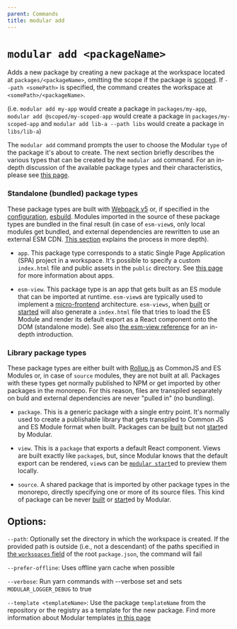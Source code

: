 ```yaml
---
parent: Commands
title: modular add
---
```


# `modular add <packageName>`

Adds a new package by creating a new package at the workspace located at
`packages/<packageName>`, omitting the scope if the package is
[scoped](https://docs.npmjs.com/cli/v8/using-npm/scope). If `--path <somePath>`
is specified, the command creates the workspace at `<somePath>/<packageName>`.

(i.e. `modular add my-app` would create a package in `packages/my-app`,
`modular add @scoped/my-scoped-app` would create a package in
`packages/my-scoped-app` and `modular add lib-a --path libs` would create a
package in `libs/lib-a`)

The `modular add` command prompts the user to choose the Modular `type` of the
package it's about to create. The next section briefly describes the various
types that can be created by the `modular add` command. For an in-depth
discussion of the available package types and their characteristics, please see
[this page](../concepts/package-types.md).

### Standalone (bundled) package types

These package types are built with [Webpack v5](https://webpack.js.org/) or, if
specified in the [configuration](../configuration.md),
[esbuild](https://esbuild.github.io/). Modules imported in the source of these
package types are bundled in the final result (in case of `esm-view`s, only
local modules get bundled, and external dependencies are rewritten to use an
external ESM CDN. [This section](../esm-views/index.md) explains the process in
more depth).

- `app`. This package type corresponds to a static Single Page Application (SPA)
  project in a workspace. It's possible to specify a custom `index.html` file
  and public assets in the `public` directory. See
  [this page](../concepts/package-types.md/#app) for more information about
  apps.

- `esm-view`. This package type is an app that gets built as an ES module that
  can be imported at runtime. `esm-view`s are typically used to implement a
  [micro-frontend](../concepts/microfrontends.md) architecture. `esm-views`,
  when [built](./build.md) or [started](./start.md) will also generate a
  `index.html` file that tries to load the ES Module and render its default
  export as a React component onto the DOM (standalone mode). See also
  [the esm-view reference](../esm-views/index.md) for an in-depth introduction.

### Library package types

These package types are either built with
[Rollup.js](https://rollupjs.org/guide/en/) as CommonJS and ES Modules or, in case of
`source` modules, they are not built at all. Packages with these types get
normally published to NPM or get imported by other packages in the monorepo. For
this reason, files are transpiled separately on buld and external dependencies
are never "pulled in" (no bundling).

- `package`. This is a generic package with a single entry point. It's normally
  used to create a publishable library that gets transpiled to Common JS and ES
  Module format when built. Packages can be [built](../commands/build.md) but
  not [start](../commands/start.md)ed by Modular.

- `view`. This is a `package` that exports a default React component. Views are
  built exactly like `package`s, but, since Modular knows that the default
  export can be rendered, `view`s can be [`modular start`](../start.md)ed to
  preview them locally.

- `source`. A shared package that is imported by other package types in the
  monorepo, directly specifying one or more of its source files. This kind of
  package can be never [built](../commands/build.md) or
  [start](../commands/start.md)ed by Modular.

## Options:

`--path`: Optionally set the directory in which the workspace is created. If the
provided path is outside (i.e., not a descendant) of the paths specified in
[the `workspaces` field](https://classic.yarnpkg.com/lang/en/docs/workspaces/#toc-how-to-use-it)
of the root `package.json`, the command will fail

`--prefer-offline`: Uses offline yarn cache when possible

`--verbose`: Run yarn commands with --verbose set and sets
`MODULAR_LOGGER_DEBUG` to true

`--template <templateName>`: Use the package `templateName` from the repository
or the registry as a template for the new package. Find more information about
Modular templates [in this page](../concepts/templates.md)
